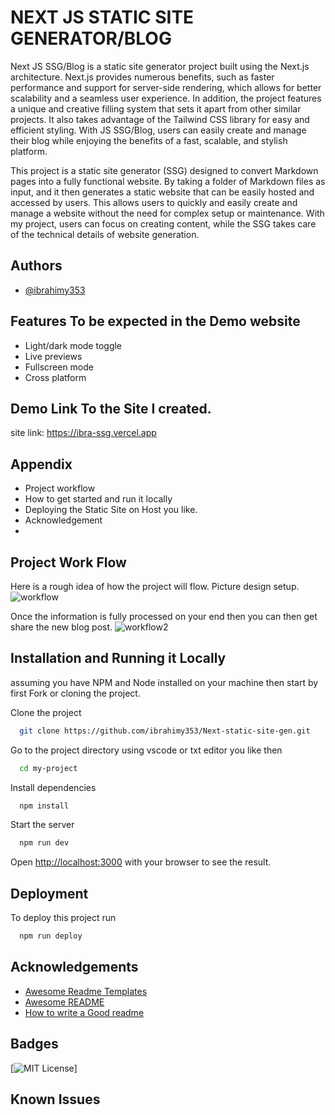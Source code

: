 
# NEXT JS STATIC SITE GENERATOR/BLOG

Next JS SSG/Blog is a static site generator project built using the Next.js architecture. Next.js provides numerous benefits, such as faster performance and support for server-side rendering, which allows for better scalability and a seamless user experience. In addition, the project features a unique and creative filling system that sets it apart from other similar projects. It also takes advantage of the Tailwind CSS library for easy and efficient styling. With JS SSG/Blog, users can easily create and manage their blog while enjoying the benefits of a fast, scalable, and stylish platform.

This project is a static site generator (SSG) designed to convert Markdown pages into a fully functional website. By taking a folder of Markdown files as input, and it then generates a static website that can be easily hosted and accessed by users. This allows users to quickly and easily create and manage a website without the need for complex setup or maintenance. With my project, users can focus on creating content, while the SSG takes care of the technical details of website generation.
## Authors

- [@ibrahimy353](https://ibrahim-yusuf.netlify.app)


## Features To be expected in the Demo website 

- Light/dark mode toggle
- Live previews
- Fullscreen mode
- Cross platform


## Demo Link To the Site I created.

site link: https://ibra-ssg.vercel.app


## Appendix

* Project workflow
* How to get started and run it locally
* Deploying the Static Site on Host you like.
* Acknowledgement
* 

## Project Work Flow

Here is a rough idea of how the project will flow. Picture design setup.
  ![workflow](https://user-images.githubusercontent.com/85551204/219668894-57f8fb0a-332c-43e4-9784-11a9494b2bc0.JPG)

Once the information is fully processed on your end then you can then get share the new blog post.
![workflow2](https://user-images.githubusercontent.com/85551204/219674838-e7bb1a3c-f52d-4d49-b122-a729a6664e8d.JPG)
## Installation and Running it Locally
assuming you have NPM and Node installed on your machine then start by first Fork or cloning the project.

Clone the project

```bash
  git clone https://github.com/ibrahimy353/Next-static-site-gen.git
```

Go to the project directory using vscode or txt editor you like then

```bash
  cd my-project
```

Install dependencies

```bash
  npm install
```

Start the server

```bash
  npm run dev
```

Open [http://localhost:3000](http://localhost:3000) with your browser to see the result.
## Deployment

To deploy this project run

```bash
  npm run deploy
```


## Acknowledgements

 - [Awesome Readme Templates](https://awesomeopensource.com/project/elangosundar/awesome-README-templates)
 - [Awesome README](https://github.com/matiassingers/awesome-readme)
 - [How to write a Good readme](https://bulldogjob.com/news/449-how-to-write-a-good-readme-for-your-github-project)


## Badges

[![MIT License](https://img.shields.io/badge/License-MIT-green.svg)]


## Known Issues
